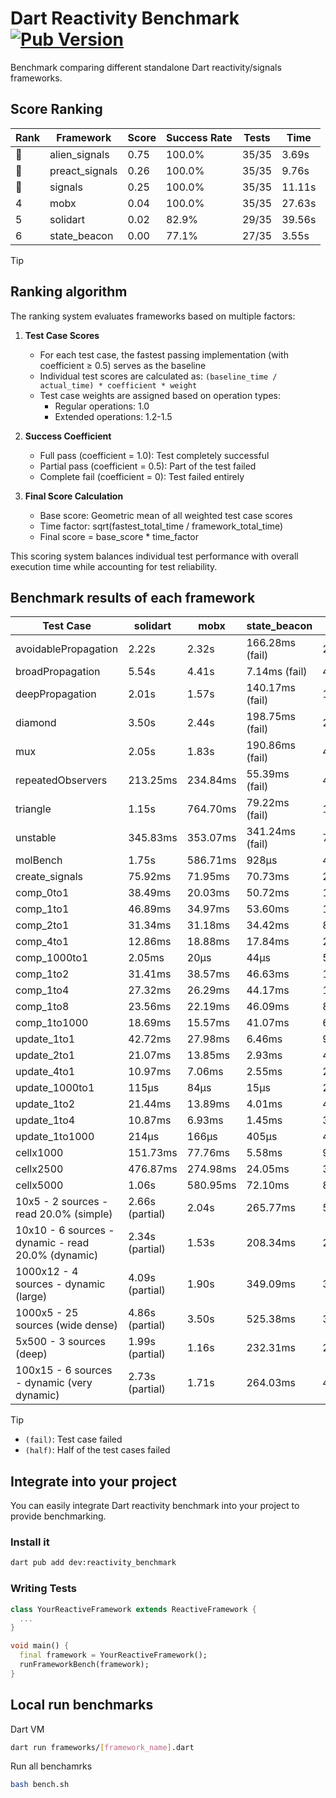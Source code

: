 # Dart Reactivity Benchmark [![Pub Version](https://img.shields.io/pub/v/reactivity_benchmark)](https://pub.dev/packages/reactivity_benchmark)

Benchmark comparing different standalone Dart reactivity/signals frameworks.

## Score Ranking

<!-- ranking start -->
| Rank | Framework | Score | Success Rate | Tests | Time |
|------|-----------|-------|--------------|-------|------|
| 🥇 | alien_signals | 0.75 | 100.0% | 35/35 | 3.69s |
| 🥈 | preact_signals | 0.26 | 100.0% | 35/35 | 9.76s |
| 🥉 | signals | 0.25 | 100.0% | 35/35 | 11.11s |
| 4 | mobx | 0.04 | 100.0% | 35/35 | 27.63s |
| 5 | solidart | 0.02 | 82.9% | 29/35 | 39.56s |
| 6 | state_beacon | 0.00 | 77.1% | 27/35 | 3.55s |

<!-- ranking end -->

> [!TIP]
> ## Ranking algorithm
>
> The ranking system evaluates frameworks based on multiple factors:
>
> 1. **Test Case Scores**
>    - For each test case, the fastest passing implementation (with coefficient ≥ 0.5) serves as the baseline
>    - Individual test scores are calculated as: `(baseline_time / actual_time) * coefficient * weight`
>    - Test case weights are assigned based on operation types:
>      - Regular operations: 1.0
>      - Extended operations: 1.2-1.5
>
> 2. **Success Coefficient**
>    - Full pass (coefficient = 1.0): Test completely successful
>    - Partial pass (coefficient = 0.5): Part of the test failed
>    - Complete fail (coefficient = 0): Test failed entirely
>
> 3. **Final Score Calculation**
>    - Base score: Geometric mean of all weighted test case scores
>    - Time factor: sqrt(fastest_total_time / framework_total_time)
>    - Final score = base_score * time_factor
>
> This scoring system balances individual test performance with overall execution time while accounting for test reliability.

## Benchmark results of each framework

<!-- test-case start -->
| Test Case | solidart | mobx | state_beacon | signals | alien_signals | preact_signals |
|---|---|---|---|---|---|---|
| avoidablePropagation | 2.22s | 2.32s | 166.28ms (fail) | 212.44ms | 191.20ms | 209.71ms |
| broadPropagation | 5.54s | 4.41s | 7.14ms (fail) | 457.82ms | 350.46ms | 457.73ms |
| deepPropagation | 2.01s | 1.57s | 140.17ms (fail) | 170.52ms | 124.33ms | 173.84ms |
| diamond | 3.50s | 2.44s | 198.75ms (fail) | 287.56ms | 240.62ms | 274.10ms |
| mux | 2.05s | 1.83s | 190.86ms (fail) | 414.41ms | 377.09ms | 383.59ms |
| repeatedObservers | 213.25ms | 234.84ms | 55.39ms (fail) | 45.24ms | 44.23ms | 41.39ms |
| triangle | 1.15s | 764.70ms | 79.22ms (fail) | 106.35ms | 89.44ms | 98.80ms |
| unstable | 345.83ms | 353.07ms | 341.24ms (fail) | 77.45ms | 60.74ms | 70.05ms |
| molBench | 1.75s | 586.71ms | 928μs | 486.66ms | 485.71ms | 483.43ms |
| create_signals | 75.92ms | 71.95ms | 70.73ms | 29.57ms | 20.46ms | 4.64ms |
| comp_0to1 | 38.49ms | 20.03ms | 50.72ms | 14.90ms | 5.08ms | 17.13ms |
| comp_1to1 | 46.89ms | 34.97ms | 53.60ms | 18.71ms | 9.01ms | 14.48ms |
| comp_2to1 | 31.34ms | 31.18ms | 34.42ms | 8.20ms | 4.40ms | 15.45ms |
| comp_4to1 | 12.86ms | 18.88ms | 17.84ms | 2.00ms | 7.20ms | 10.96ms |
| comp_1000to1 | 2.05ms | 20μs | 44μs | 5μs | 3μs | 4μs |
| comp_1to2 | 31.41ms | 38.57ms | 46.63ms | 18.80ms | 14.06ms | 24.85ms |
| comp_1to4 | 27.32ms | 26.29ms | 44.17ms | 16.96ms | 8.42ms | 24.17ms |
| comp_1to8 | 23.56ms | 22.19ms | 46.09ms | 8.76ms | 3.67ms | 6.54ms |
| comp_1to1000 | 18.69ms | 15.57ms | 41.07ms | 6.36ms | 3.53ms | 5.44ms |
| update_1to1 | 42.72ms | 27.98ms | 6.46ms | 9.52ms | 4.38ms | 8.76ms |
| update_2to1 | 21.07ms | 13.85ms | 2.93ms | 4.66ms | 2.73ms | 4.36ms |
| update_4to1 | 10.97ms | 7.06ms | 2.55ms | 2.36ms | 1.09ms | 2.21ms |
| update_1000to1 | 115μs | 84μs | 15μs | 23μs | 11μs | 21μs |
| update_1to2 | 21.44ms | 13.89ms | 4.01ms | 4.74ms | 2.19ms | 4.37ms |
| update_1to4 | 10.87ms | 6.93ms | 1.45ms | 3.34ms | 1.20ms | 2.21ms |
| update_1to1000 | 214μs | 166μs | 405μs | 47μs | 29μs | 701μs |
| cellx1000 | 151.73ms | 77.76ms | 5.58ms | 9.91ms | 7.46ms | 9.95ms |
| cellx2500 | 476.87ms | 274.98ms | 24.05ms | 36.48ms | 20.87ms | 25.68ms |
| cellx5000 | 1.06s | 580.95ms | 72.10ms | 80.57ms | 51.25ms | 70.19ms |
| 10x5 - 2 sources - read 20.0% (simple) | 2.66s (partial) | 2.04s | 265.77ms | 509.94ms | 232.29ms | 437.27ms |
| 10x10 - 6 sources - dynamic - read 20.0% (dynamic) | 2.34s (partial) | 1.53s | 208.34ms | 280.06ms | 181.27ms | 275.09ms |
| 1000x12 - 4 sources - dynamic (large) | 4.09s (partial) | 1.90s | 349.09ms | 3.65s | 284.33ms | 3.40s |
| 1000x5 - 25 sources (wide dense) | 4.86s (partial) | 3.50s | 525.38ms | 3.43s | 399.25ms | 2.53s |
| 5x500 - 3 sources (deep) | 1.99s (partial) | 1.16s | 232.31ms | 228.21ms | 206.02ms | 225.84ms |
| 100x15 - 6 sources - dynamic (very dynamic) | 2.73s (partial) | 1.71s | 264.03ms | 477.78ms | 260.41ms | 444.32ms |

<!-- test-case end -->

> [!TIP]
> - `(fail)`: Test case failed
> - `(half)`: Half of the test cases failed

## Integrate into your project

You can easily integrate Dart reactivity benchmark into your project to provide benchmarking.

### Install it

```bash
dart pub add dev:reactivity_benchmark
```

### Writing Tests

```dart
class YourReactiveFramework extends ReactiveFramework {
  ...
}

void main() {
  final framework = YourReactiveFramework();
  runFrameworkBench(framework);
}
```

## Local run benchmarks

Dart VM
```bash
dart run frameworks/[framework_name].dart
```

Run all benchamrks
```bash
bash bench.sh
```
